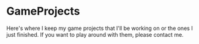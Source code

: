 # GameProjects
Here's where I keep my game projects that I'll be working on or the ones I just finished. If you want to play around with them, please contact me.
